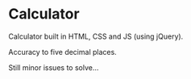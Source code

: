 # Calculator

Calculator built in HTML, CSS and JS (using jQuery).

Accuracy to five decimal places.

Still minor issues to solve...